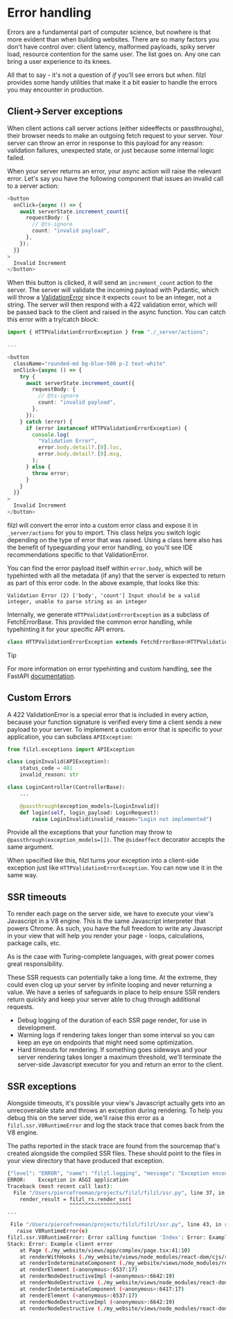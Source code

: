 # Error handling

Errors are a fundamental part of computer science, but nowhere is that more evident than when building websites. There are so many factors you don't have control over: client latency, malformed payloads, spiky server load, resource contention for the same user. The list goes on. Any one can bring a user experience to its knees.

All that to say - it's not a question of _if_ you'll see errors but _when_. filzl provides some handy utilities that make it a bit easier to handle the errors you may encounter in production.

## Client->Server exceptions

When client actions call server actions (either sideeffects or passthroughs), their browser needs to make an outgoing fetch request to your server. Your server can throw an error in response to this payload for any reason: validation failures, unexpected state, or just because some internal logic failed.

When your server returns an error, your async action will raise the relevant error. Let's say you have the following component that issues an invalid call to a server action:

```typescript
<button
  onClick={async () => {
    await serverState.increment_count({
      requestBody: {
        // @ts-ignore
        count: "invalid payload",
      },
    });
  }}
>
  Invalid Increment
</button>
```

When this button is clicked, it will send an `increment_count` action to the server. The server will validate the incoming payload with Pydantic, which will throw a [ValidationError](https://docs.pydantic.dev/latest/errors/validation_errors/) since it expects `count` to be an integer, not a string. The server will then respond with a 422 validation error, which will be passed back to the client and raised in the async function. You can catch this error with a try/catch block:

```typescript
import { HTTPValidationErrorException } from "./_server/actions";

...

<button
  className="rounded-md bg-blue-500 p-2 text-white"
  onClick={async () => {
    try {
      await serverState.increment_count({
        requestBody: {
          // @ts-ignore
          count: "invalid payload",
        },
      });
    } catch (error) {
      if (error instanceof HTTPValidationErrorException) {
        console.log(
          "Validation Error",
          error.body.detail?.[0].loc,
          error.body.detail?.[0].msg,
        );
      } else {
        throw error;
      }
    }
  }}
>
  Invalid Increment
</button>
```

filzl will convert the error into a custom error class and expose it in `_server/actions` for you to import. This class helps you switch logic depending on the type of error that was raised. Using a class here also has the benefit of typeguarding your error handling, so you'll see IDE recommendations specific to that ValidationError.

You can find the error payload itself within `error.body`, which will be typehinted with all the metadata (if any) that the server is expected to return as part of this error code. In the above example, that looks like this:

```
Validation Error (2) ['body', 'count'] Input should be a valid integer, unable to parse string as an integer
```

Internally, we generate `HTTPValidationErrorException` as a subclass of FetchErrorBase. This provided the common error handling, while typehinting it for your specific API errors.

```typescript title="_server/actions.ts"
class HTTPValidationErrorException extends FetchErrorBase<HTTPValidationError> {}
```

> [!TIP]
> For more information on error typehinting and custom handling, see the FastAPI [documentation](https://fastapi.tiangolo.com/tutorial/handling-errors/).

## Custom Errors

A 422 ValidationError is a special error that is included in every action, because your function signature is verified every time a client sends a new payload to your server. To implement a custom error that is specific to your application, you can subclass `APIException`:

```python
from filzl.exceptions import APIException

class LoginInvalid(APIException):
    status_code = 401
    invalid_reason: str

class LoginController(ControllerBase):
    ...

    @passthrough(exception_models=[LoginInvalid])
    def login(self, login_payload: LoginRequest):
        raise LoginInvalid(invalid_reason="Login not implemented")
```

Provide all the exceptions that your function may throw to `@passthrough(exception_models=[])`. The `@sideeffect` decorator accepts the same argument.

When specified like this, filzl turns your exception into a client-side exception just like `HTTPValidationErrorException`. You can now use it in the same way.

## SSR timeouts

To render each page on the server side, we have to execute your view's Javascript in a V8 engine. This is the same Javascript interpreter that powers Chrome. As such, you have the full freedom to write any Javascript in your view that will help you render your page - loops, calculations, package calls, etc.

As is the case with Turing-complete languages, with great power comes great responsibility.

These SSR requests can potentially take a long time. At the extreme, they could even clog up your server by infinite looping and never returning a value. We have a series of safeguards in place to help ensure SSR renders return quickly and keep your server able to chug through additional requests.

- Debug logging of the duration of each SSR page render, for use in development.
- Warning logs if rendering takes longer than some interval so you can keep an eye on endpoints that might need some optimization.
- Hard timeouts for rendering. If something goes sideways and your server rendering takes longer a maximum threshold, we'll terminate the server-side Javascript executor for you and return an error to the client.

## SSR exceptions

Alongside timeouts, it's possible your view's Javascript actually gets into an unrecoverable state and throws an exception during rendering. To help you debug this on the server side, we'll raise this error as a `filzl.ssr.V8RuntimeError` and log the stack trace that comes back from the V8 engine.

The paths reported in the stack trace are found from the sourcemap that's created alongside the compiled SSR files. These should point to the files in your view directory that have produced that exception.

```bash
{"level": "ERROR", "name": "filzl.logging", "message": "Exception encountered in ComplexController rendering"}
ERROR:    Exception in ASGI application
Traceback (most recent call last):
  File "/Users/piercefreeman/projects/filzl/filzl/ssr.py", line 37, in render_ssr
    render_result = filzl_rs.render_ssr(
                    ^^^^^^^^^^^^^^^^^^^^
...

 File "/Users/piercefreeman/projects/filzl/filzl/ssr.py", line 43, in render_ssr
   raise V8RuntimeError(e)
filzl.ssr.V8RuntimeError: Error calling function 'Index': Error: Example client error
Stack: Error: Example client error
    at Page (./my_website/views/app/complex/page.tsx:41:10)
    at renderWithHooks (./my_website/views/node_modules/react-dom/cjs/react-dom-server-legacy.browser.development.js:5660:15)
    at renderIndeterminateComponent (./my_website/views/node_modules/react-dom/cjs/react-dom-server-legacy.browser.development.js:5733:14)
    at renderElement (<anonymous>:6537:17)
    at renderNodeDestructiveImpl (<anonymous>:6642:19)
    at renderNodeDestructive (./my_website/views/node_modules/react-dom/cjs/react-dom-server-legacy.browser.development.js:6078:13)
    at renderIndeterminateComponent (<anonymous>:6417:17)
    at renderElement (<anonymous>:6537:17)
    at renderNodeDestructiveImpl (<anonymous>:6642:19)
    at renderNodeDestructive (./my_website/views/node_modules/react-dom/cjs/react-dom-server-legacy.browser.development.js:6078:13)
```
